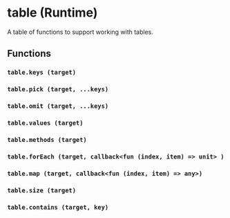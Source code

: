 # table (Runtime)

A table of functions to support working with tables.

## Functions

### `table.keys (target)`

### `table.pick (target, ...keys)`

### `table.omit (target, ...keys)`

### `table.values (target)`

### `table.methods (target)`

### `table.forEach (target, callback<fun (index, item) => unit> )`

### `table.map (target, callback<fun (index, item) => any>)`

### `table.size (target)`

### `table.contains (target, key)`